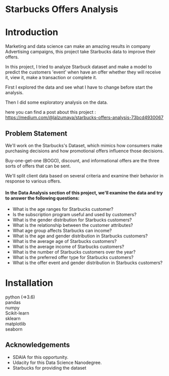 # Starbucks Offers Analysis

# Introduction
Marketing and data science can make an amazing results in company Advertising campaigns, this project take Starbucks data to improve their offers.


In this project, I tried to analyze Starbuck dataset and make a model to predict the customers 'event' when have an offer whether they will receive it, view it, make a transaction or complete it.

First I explored the data and see what I have to change before start the analysis.

Then I did some exploratory analysis on the data.


here you can find a post about this project : https://medium.com/@lalzumaya/starbucks-offers-analysis-73bcd4930067



## Problem Statement

We'll work on the Starbucks's Dataset, which mimics how consumers make purchasing decisions and how promotional offers influence those decisions.

Buy-one-get-one (BOGO), discount, and informational offers are the three sorts of offers that can be sent.

We'll split client data based on several criteria and examine their behavior in response to various offers.

#### In the Data Analysis section of this project, we'll examine the data and try to answer the following questions:
- What is the age ranges for Starbucks customer?
- Is the subscription program useful and used by customers?
- What is the gender distribution for Starbucks customers?
- What is the relationship between the customer attributes?
- What age group affects Starbucks can income?
- What is the age and gender distribution in Starbucks customers?
- What is the average age of Starbucks customers?
- What is the average income of Starbucks customers?
- What is the number of Starbucks customers over the year?
- What is the preferred offer type for Starbucks customers?
- What is the offer event and gender distribution in Starbucks customers?



# Installation
python (=>3.6) <br>
pandas
<br>numpy
<br>Scikit-learn
<br>sklearn
<br>matplotlib
<br>seaborn



## Acknowledgements
- SDAIA for this opportunity.
- Udacity for this Data Science Nanodegree.
- Starbucks for providing the dataset
